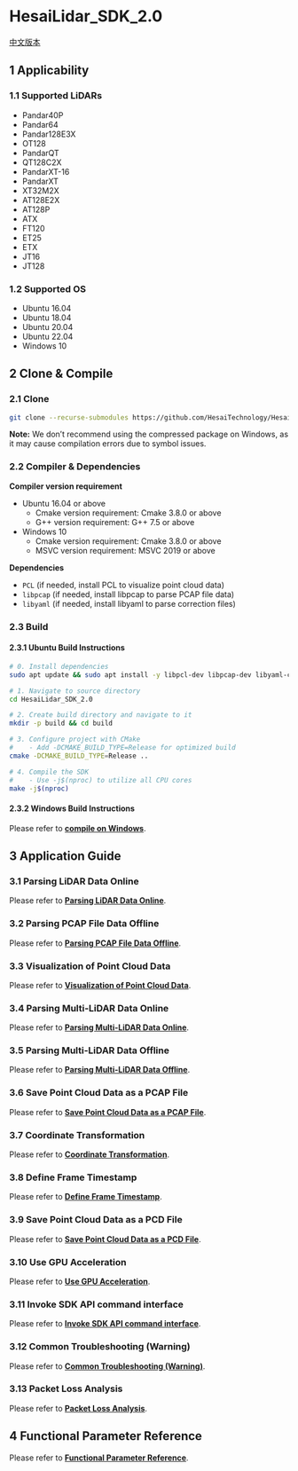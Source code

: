 # HesaiLidar_SDK_2.0

[中文版本](<README_CN.md>)

## 1 Applicability

### 1.1 Supported LiDARs
- Pandar40P
- Pandar64
- Pandar128E3X
- OT128
- PandarQT
- QT128C2X
- PandarXT-16
- PandarXT
- XT32M2X
- AT128E2X
- AT128P
- ATX
- FT120
- ET25
- ETX
- JT16
- JT128

### 1.2 Supported OS
- Ubuntu 16.04
- Ubuntu 18.04
- Ubuntu 20.04
- Ubuntu 22.04
- Windows 10

## 2 Clone & Compile

### 2.1 Clone
```bash
git clone --recurse-submodules https://github.com/HesaiTechnology/HesaiLidar_SDK_2.0.git
```
**Note:** We don’t recommend using the compressed package on Windows, as it may cause compilation errors due to symbol issues.

### 2.2 Compiler & Dependencies 
**Compiler version requirement**
- Ubuntu 16.04 or above
	- Cmake version requirement: Cmake 3.8.0 or above
	- G++ version requirement: G++ 7.5 or above
- Windows 10
	- Cmake version requirement: Cmake 3.8.0 or above
	- MSVC version requirement: MSVC 2019 or above

**Dependencies**
- `PCL` (if needed, install PCL to visualize point cloud data)
- `libpcap` (if needed, install libpcap to parse PCAP file data)
- `libyaml` (if needed, install libyaml to parse correction files)

### 2.3 Build

#### 2.3.1 Ubuntu Build Instructions
```bash
# 0. Install dependencies
sudo apt update && sudo apt install -y libpcl-dev libpcap-dev libyaml-cpp-dev

# 1. Navigate to source directory
cd HesaiLidar_SDK_2.0

# 2. Create build directory and navigate to it
mkdir -p build && cd build

# 3. Configure project with CMake
#    - Add -DCMAKE_BUILD_TYPE=Release for optimized build
cmake -DCMAKE_BUILD_TYPE=Release ..

# 4. Compile the SDK
#    - Use -j$(nproc) to utilize all CPU cores
make -j$(nproc)
```

#### 2.3.2 Windows Build Instructions
Please refer to **[compile on Windows](docs\compile_on_windows.md)**.

## 3 Application Guide

### 3.1 Parsing LiDAR Data Online
Please refer to **[Parsing LiDAR Data Online](docs\parsing_lidar_data_online.md)**.

### 3.2 Parsing PCAP File Data Offline
Please refer to **[Parsing PCAP File Data Offline](docs\parsing_pcap_file_data_offline.md)**.

### 3.3 Visualization of Point Cloud Data
Please refer to **[Visualization of Point Cloud Data](docs\visualization_of_point_cloud_data.md)**.

### 3.4 Parsing Multi-LiDAR Data Online
Please refer to **[Parsing Multi-LiDAR Data Online](docs\parsing_multi_lidar_data_online.md)**.

### 3.5 Parsing Multi-LiDAR Data Offline
Please refer to **[Parsing Multi-LiDAR Data Offline](docs\parsing_multi_lidar_data_offline.md)**.

### 3.6 Save Point Cloud Data as a PCAP File
Please refer to **[Save Point Cloud Data as a PCAP File](docs\save_point_cloud_data_as_a_pcap_file.md)**.

### 3.7 Coordinate Transformation
Please refer to **[Coordinate Transformation](docs\coordinate_transformation.md)**.

### 3.8 Define Frame Timestamp
Please refer to **[Define Frame Timestamp](docs\define_frame_timestamp.md)**.

### 3.9 Save Point Cloud Data as a PCD File
Please refer to **[Save Point Cloud Data as a PCD File](docs\save_point_cloud_data_as_a_pcd_file.md)**.

### 3.10 Use GPU Acceleration
Please refer to **[Use GPU Acceleration](docs\use_gpu_acceleration.md)**.

### 3.11 Invoke SDK API command interface
Please refer to **[Invoke SDK API command interface](docs\invoke_sdk_api_command_interface.md)**.

### 3.12 Common Troubleshooting (Warning)
Please refer to **[Common Troubleshooting (Warning)](docs\common_troubleshooting.md)**.

### 3.13 Packet Loss Analysis
Please refer to **[Packet Loss Analysis](docs\packet_loss_analysis.md)**.


## 4 Functional Parameter Reference
Please refer to **[Functional Parameter Reference](docs\parameter_introduction.md)**.
